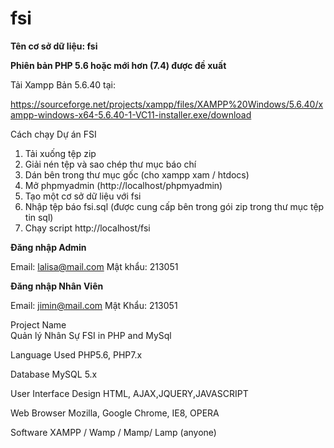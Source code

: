 # fsi
**Tên cơ sở dữ liệu: fsi**

**Phiên bản PHP 5.6 hoặc mới hơn (7.4) được đề xuất**

Tải Xampp Bản 5.6.40 tại:

https://sourceforge.net/projects/xampp/files/XAMPP%20Windows/5.6.40/xampp-windows-x64-5.6.40-1-VC11-installer.exe/download

Cách chạy Dự án FSI
1. Tải xuống tệp zip
2. Giải nén tệp và sao chép thư mục báo chí
3. Dán bên trong thư mục gốc (cho xampp xam / htdocs)
4. Mở phpmyadmin (http://localhost/phpmyadmin)
5. Tạo một cơ sở dữ liệu với fsi
6. Nhập tệp báo fsi.sql (được cung cấp bên trong gói zip trong thư mục tệp tin sql)
7. Chạy script http://localhost/fsi 

**Đăng nhập Admin**

Email: lalisa@mail.com
Mật khẩu: 213051

**Đăng nhập Nhân Viên**

Email: jimin@mail.com
Mật Khẩu: 213051



Project Name	
Quản lý Nhân Sự FSI in PHP and MySql

Language Used	PHP5.6, PHP7.x

Database	MySQL 5.x

User Interface Design	HTML, AJAX,JQUERY,JAVASCRIPT

Web Browser	Mozilla, Google Chrome, IE8, OPERA

Software	XAMPP / Wamp / Mamp/ Lamp (anyone)